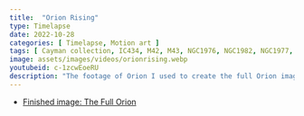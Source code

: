 ```yaml
---
title:  "Orion Rising"
type: Timelapse
date: 2022-10-28
categories: [ Timelapse, Motion art ]
tags: [ Cayman collection, IC434, M42, M43, NGC1976, NGC1982, NGC1977, NGC2024, NGC2112 ]
image: assets/images/videos/orionrising.webp
youtubeid: c-1zcwEoeRU
description: "The footage of Orion I used to create the full Orion image from Grand Cayman."
---
```


- [Finished image: The Full Orion](/gallery/full-orion/)